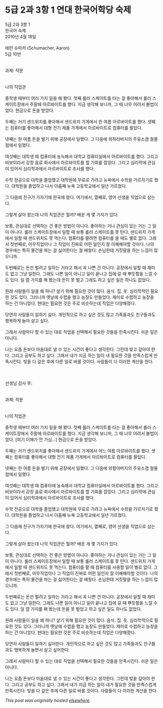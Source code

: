# 5급 2과 3항 1 연대 한국어학당 숙제

<p>5급 2과 3항 1<br>한국어 숙제<br>2010년 4월 18일<br><br>애런 슈마커 (Schumacher, Aaron)<br>5급 10반<br><br><br>과제: 작문<br><br><br>나의 직업관<br><br>중학생 때부터 여러 가지 일을 해 봤다. 첫째 롤러 스케이트를 타는 걸 좋아해서 롤러 스케이트장에서 주말에 아르바이트를 했다. 지금 생각해 보니까, 그 때 너무 어려서 불법이었다. 현금으로 돈을 받았다.<br><br>두째는 거기 샌드위치를 좋아해서 샌드위치 가게에서 한 여름 아르바이트를 했다. 셋째는 컴퓨터를 좋아해서 대형 전기 제품 가게에서 아르바이트로 컴퓨터를 팔았다.<br><br>넷째는 한 여름 돈을 벌기 위해 공장에서 일했다. 그 다음에 외하라버지의 주유소겸 철물점에서 일했다.<br><br>여섯째는 대학생 때 컴퓨터에 농늑해서 대학교 컴퓨터실에서 아르바이트를 했다. 그리고 비보이라서 강장 음료 회사에서 아르바이트를 할 기회를 잡았다. 그리고 심리학에 관심이 있어서 심리학과에서 아르바이트로 조사를 했다.<br><br>수학 정공으로 대학을 졸업했고 대학원에 무료로 가려고 뉴욕에서 수학을 가르치기로 했다. 대학원을 졸업하고 나서 아홉째 뉴욕 고등학교에서 일년 가르쳤다.<br><br>그 다음에 친구가 가자기에 한국에 왔다. 여기에서, 열째로, 영어 선생을 직업으로 삼는다.<br><br>그렇게 살아 왔는데 나의 직업관은 뭘까? 배운 게 몇 가지가 있다.<br><br>보통, 관심대로 선택하는 건 좋은 방법이 아니다. 좋아하는 거나 관심이 있는 거는 그 일이 아니다. 롤러 스케이트장에서 일할 때 보통 롤러 스케이트를 못 탄다. 샌드위치 가게에서 일할 때 샌드위치도 못 먹는다. 컴퓨터를 팔려면 컴퓨터를 쓸 때도 별로 없다. 그래서 첫번째로, 아무직업이나 그 직업이 진짜로 어떤 일인지 잘 이해해야할 것이다. 나의 경우에는 특히 물건을 파는 걸 싫어한다는 걸 배웠다. 손님한테 거짓말을 하는 느낌이 많으니까.<br><br>두번째로는 돈만 벌려고 일하는 거라고 해서 꼭 나쁜 건 아니다. 공장에서 일할 때 재미도 없고 그냥 일한다. 그래도 나쁜 일이 아니고 일이 끝나고 집에 갈 때 뿌듯함을 느낄 수도 있다. 일 열 가지를 해 봤는데 돈이 못 벌고 그래도 하고 싶은 일은 하나도 없었다.<br><br>원래 사람들이 일을 왜 하나? 살기 위해 필요한 것이 많다. 음식. 집. 옷. 심리학적인 필요한 것도 있다. 그러니까 옛날에 수렵을 했고 농장도 만들었다. 재미로 수렵하고 농장을 하는 건 아니었다. 현대는 필요한 것은 주로 비슷하는데 직업은 다양해졌다.<br><br>당연히 사람들이 일하기 싫다. 개인적으로 하고 싶은 것도 많고 가족들과도 친구들과도 행복하게 놀아 살고 싶다.<br><br>그래서 사람마다 할 수 있는 대로 직업을 선택해서 필요한 것들을 만족시킨다. 쉬운 일은 아니다.<br><br>나는 요즘 돈보다 마음대로 낼 수 있는 시간이 좋다고 생각한다. 그런데 빚고 갚아야 한다. 그리고 공부도 하고 싶다. 그래서 내가 지금 하는 일이 내 필요한 것을 만족스럽게 만족시킨다. 빚을 다 갚은 후에 다른 일로 바꿀 것이다. 사람들이 다 이러한 계산을 한다.<br><br><br><br>선생님 검사 후:<br><br><br>과제: 작문<br><br><br>나의 직업관<br><br>중학생 때부터 여러 가지 일을 해 봤다. 첫째 롤러 스케이트를 타는 걸 좋아해서 롤러 스케이트장에서 주말에 아르바이트를 했다. 지금 생각해 보니까, 그 때 너무 어려서 불법이었다. [여기 이해가 안 가심...] 현금으로 돈을 받았다.<br><br>두째는 거기 샌드위치를 좋아해서 샌드위치 가게에서 어느 여름 아르바이트를 했다. 셋째는 컴퓨터를 좋아해서 대형 전기 제품 가게에서 아르바이트로 컴퓨터를 팔았다.<br><br>넷째는 한 여름 돈을 벌기 위해 공장에서 일했다. 그 다음에 외할아버지의 주유소겸 철물점에서 일했다.<br><br>여섯째는 대학생 때 컴퓨터에 농숙해서 대학교 컴퓨터실에서 아르바이트를 했다. 그리고 비보이라서 강장 음료 회사에서 아르바이트를 할 기회를 잡았다. 그리고 심리학에 관심이 있어서 심리학과에서 아르바이트로 조사를 했다.<br><br>수학 전공으로 대학을 졸업했고 대학원에 무료로 가려고 뉴욕에서 수학을 가르치기로 했다. 대학원을 졸업하고 나서 아홉째 뉴욕 고등학교에서 일년 가르쳤다.<br><br>그 다음에 친구가 가자기에 한국에 왔다. 여기에서, 열째로, 영어 선생을 직업으로 삼는다.<br><br>그렇게 살아 왔는데 나의 직업관은 뭘까? 배운 게 몇 가지가 있다.<br><br>보통, 관심대로 선택하는 건 좋은 방법이 아니다. 좋아하는 거나 관심이 있는 거는 그 일이 아니다. 롤러 스케이트장에서 일할 때 보통 롤러 스케이트를 못 탄다. 샌드위치 가게에서 일할 때 샌드위치도 못 먹는다. 컴퓨터를 팔 때 컴퓨터를 사용할 일이 별로 없다. 그래서 첫번째로, 아무직업이나 그 직업이 진짜로 어떤 일인지 잘 이해해야할 것이다. 나의 경우에는 특히 물건을 파는 걸 싫어한다는 걸 배웠다. 손님한테 거짓말을 하는 느낌이 많으니까.<br><br>두번째로는 돈만 벌려고 일하는 거라고 해서 꼭 나쁜 건 아니다. 공장에서 일할 때 재미도 없고 그냥 일한다. 그래도 나쁜 일이 아니고 일이 끝나고 집에 갈 때 뿌듯함을 느낄 수도 있다. 일 열 가지를 해 봤는데 돈을 못 벌었고 하고 싶은 일도 하나도 없었다.<br><br>원래 사람들이 일을 왜 하나? 살기 위해 필요한 것이 많다. 음식. 집. 옷. 심리학적으로 필요한 것도 있다. 그러니까 옛날에 수렵을 했고 농장도 만들었다. 재미로 수렵하고 농장을 하는 건 아니었다. 현대는 필요한 것은 주로 비슷하는데 직업은 다양해졌다.<br><br>당연히 사람들이 일하기 싫어한다. 개인적으로 하고 싶은 것도 많고 가족들과도 친구들과도 행복하게 놀면서 살고 싶어한다.<br><br>그래서 사람마다 할 수 있는 대로 직업을 선택해서 필요한 것들을 만족시킨다. 쉬운 일은 아니다.<br><br>나는 요즘 돈보다 마음대로 낼 수 있는 시간이 좋다고 생각한다. 그런데 빚을 갚아야 한다. 그리고 공부도 하고 싶다. 그래서 내가 지금 하는 일이 내가 필요한 것을 만족스럽게 만족시킨다. 빚을 다 갚은 후에 다른 일로 바꿀 것이다. 사람들이 다 이러한 계산을 한다.</p>


*This post was originally hosted [elsewhere](http://planspace.blogspot.com/2010/04/5-2-3-1.html).*
